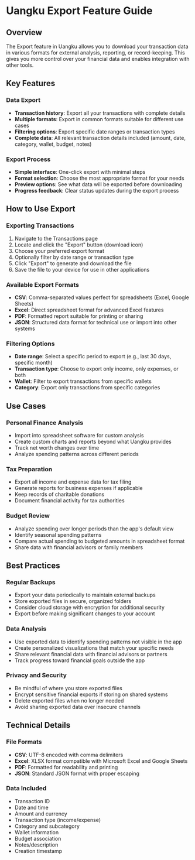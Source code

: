 # Uangku Export Feature Guide

## Overview
The Export feature in Uangku allows you to download your transaction data in various formats for external analysis, reporting, or record-keeping. This gives you more control over your financial data and enables integration with other tools.

## Key Features

### Data Export
- **Transaction history**: Export all your transactions with complete details
- **Multiple formats**: Export in common formats suitable for different use cases
- **Filtering options**: Export specific date ranges or transaction types
- **Complete data**: All relevant transaction details included (amount, date, category, wallet, budget, notes)

### Export Process
- **Simple interface**: One-click export with minimal steps
- **Format selection**: Choose the most appropriate format for your needs
- **Preview options**: See what data will be exported before downloading
- **Progress feedback**: Clear status updates during the export process

## How to Use Export

### Exporting Transactions
1. Navigate to the Transactions page
2. Locate and click the "Export" button (download icon)
3. Choose your preferred export format
4. Optionally filter by date range or transaction type
5. Click "Export" to generate and download the file
6. Save the file to your device for use in other applications

### Available Export Formats
- **CSV**: Comma-separated values perfect for spreadsheets (Excel, Google Sheets)
- **Excel**: Direct spreadsheet format for advanced Excel features
- **PDF**: Formatted report suitable for printing or sharing
- **JSON**: Structured data format for technical use or import into other systems

### Filtering Options
- **Date range**: Select a specific period to export (e.g., last 30 days, specific month)
- **Transaction type**: Choose to export only income, only expenses, or both
- **Wallet**: Filter to export transactions from specific wallets
- **Category**: Export only transactions from specific categories

## Use Cases

### Personal Finance Analysis
- Import into spreadsheet software for custom analysis
- Create custom charts and reports beyond what Uangku provides
- Track net worth changes over time
- Analyze spending patterns across different periods

### Tax Preparation
- Export all income and expense data for tax filing
- Generate reports for business expenses if applicable
- Keep records of charitable donations
- Document financial activity for tax authorities

### Budget Review
- Analyze spending over longer periods than the app's default view
- Identify seasonal spending patterns
- Compare actual spending to budgeted amounts in spreadsheet format
- Share data with financial advisors or family members

## Best Practices

### Regular Backups
- Export your data periodically to maintain external backups
- Store exported files in secure, organized folders
- Consider cloud storage with encryption for additional security
- Export before making significant changes to your account

### Data Analysis
- Use exported data to identify spending patterns not visible in the app
- Create personalized visualizations that match your specific needs
- Share relevant financial data with financial advisors or partners
- Track progress toward financial goals outside the app

### Privacy and Security
- Be mindful of where you store exported files
- Encrypt sensitive financial exports if storing on shared systems
- Delete exported files when no longer needed
- Avoid sharing exported data over insecure channels

## Technical Details

### File Formats
- **CSV**: UTF-8 encoded with comma delimiters
- **Excel**: XLSX format compatible with Microsoft Excel and Google Sheets
- **PDF**: Formatted for readability and printing
- **JSON**: Standard JSON format with proper escaping

### Data Included
- Transaction ID
- Date and time
- Amount and currency
- Transaction type (income/expense)
- Category and subcategory
- Wallet information
- Budget association
- Notes/description
- Creation timestamp